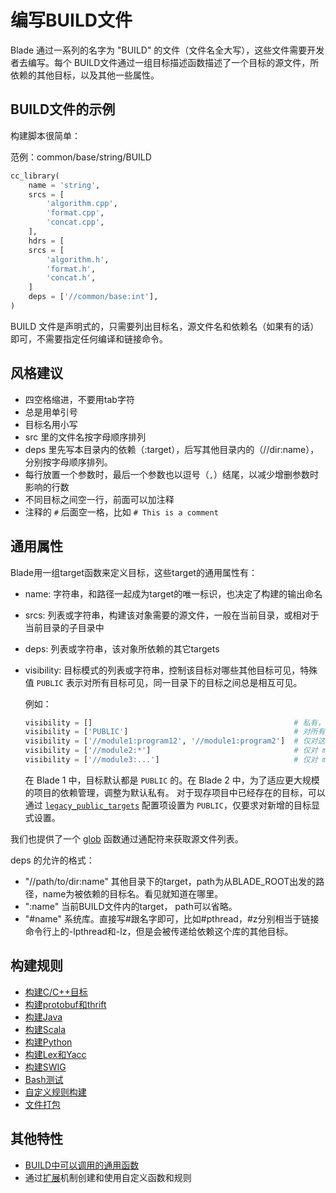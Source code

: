 # 编写BUILD文件 #

Blade 通过一系列的名字为 "BUILD" 的文件（文件名全大写），这些文件需要开发者去编写。每个 BUILD文件通过一组目标描述函数描述了一个目标的源文件，所依赖的其他目标，以及其他一些属性。

## BUILD文件的示例 ##

构建脚本很简单：

范例：common/base/string/BUILD

```python
cc_library(
    name = 'string',
    srcs = [
        'algorithm.cpp',
        'format.cpp',
        'concat.cpp',
    ],
    hdrs = [
    srcs = [
        'algorithm.h',
        'format.h',
        'concat.h',
    ]
    deps = ['//common/base:int'],
)
```

BUILD 文件是声明式的，只需要列出目标名，源文件名和依赖名（如果有的话）即可，不需要指定任何编译和链接命令。

## 风格建议 ##

* 四空格缩进，不要用tab字符
* 总是用单引号
* 目标名用小写
* src 里的文件名按字母顺序排列
* deps 里先写本目录内的依赖（:target），后写其他目录内的（//dir:name），分别按字母顺序排列。
* 每行放置一个参数时，最后一个参数也以逗号（`,`）结尾，以减少增删参数时影响的行数
* 不同目标之间空一行，前面可以加注释
* 注释的 `#` 后面空一格，比如 `# This is a comment`

## 通用属性 ##

Blade用一组target函数来定义目标，这些target的通用属性有：

* name: 字符串，和路径一起成为target的唯一标识，也决定了构建的输出命名
* srcs: 列表或字符串，构建该对象需要的源文件，一般在当前目录，或相对于当前目录的子目录中
* deps: 列表或字符串，该对象所依赖的其它targets
* visibility: 目标模式的列表或字符串，控制该目标对哪些其他目标可见，特殊值 `PUBLIC` 表示对所有目标可见，同一目录下的目标之间总是相互可见。

  例如：

  ```python
  visibility = []                                             # 私有，仅对当前 BUILD 文件可见
  visibility = ['PUBLIC']                                     # 对所有目标可见
  visibility = ['//module1:program12', '//module1:program2']  # 仅对这两个目标可见
  visibility = ['//module2:*']                                # 仅对 module2 目录下的目标可见，但不对其子目录可见
  visibility = ['//module3:...']                              # 仅对 module3 及其所有子目录下的目标可见
  ```

  在 Blade 1 中，目标默认都是 `PUBLIC` 的。在 Blade 2 中，为了适应更大规模的项目的依赖管理，调整为默认私有。
  对于现存项目中已经存在的目标，可以通过 [`legacy_public_targets`](config.md#global_config) 配置项设置为 `PUBLIC`，仅要求对新增的目标显式设置。

我们也提供了一个 [glob](functions.md#glob) 函数通过通配符来获取源文件列表。

deps 的允许的格式：

* "//path/to/dir:name" 其他目录下的target，path为从BLADE_ROOT出发的路径，name为被依赖的目标名。看见就知道在哪里。
* ":name" 当前BUILD文件内的target， path可以省略。
* "#name" 系统库。直接写#跟名字即可，比如#pthread，#z分别相当于链接命令行上的-lpthread和-lz，但是会被传递给依赖这个库的其他目标。

## 构建规则 ##

* [构建C/C++目标](build_rules/cc.md)
* [构建protobuf和thrift](build_rules/idl.md)
* [构建Java](build_rules/java.md)
* [构建Scala](build_rules/scala.md)
* [构建Python](build_rules/python.md)
* [构建Lex和Yacc](build_rules/lexyacc.md)
* [构建SWIG](build_rules/swig.md)
* [Bash测试](build_rules/shell.md)
* [自定义规则构建](build_rules/gen_rule.md)
* [文件打包](build_rules/package.md)

## 其他特性 ##

* [BUILD中可以调用的通用函数](functions.md)
* 通过[扩展](build_rules/extension.md)机制创建和使用自定义函数和规则

